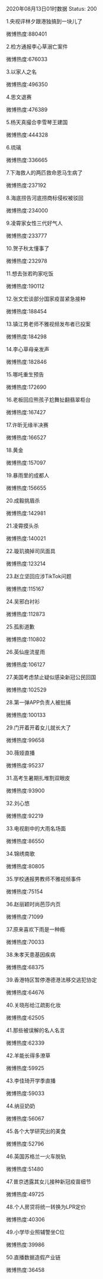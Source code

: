 2020年08月13日01时数据
Status: 200

1.央视评林夕跟港独搞到一块儿了

微博热度:880401

2.检方通报李心草溺亡案件

微博热度:676033

3.以家人之名

微博热度:496350

4.思文退赛

微博热度:476389

5.杨天真撮合李雪琴王建国

微博热度:444328

6.琉璃

微博热度:336665

7.下海救人的两匹救命恩马生病了

微博热度:237192

8.海底捞告河底捞商标侵权被驳回

微博热度:234000

9.凌霄家女性三代好气人

微博热度:233777

10.贺子秋太懂事了

微博热度:232978

11.想去张若昀家吃饭

微博热度:190112

12.张文宏谈部分国家疫苗紧急接种

微博热度:188454

13.镇江男老师不雅视频发布者已投案

微博热度:184298

14.李心草母亲发声

微博热度:182846

15.哪吒重生预告

微博热度:172690

16.老板回应熊孩子尬舞扯翻翡翠柜台

微博热度:167427

17.许昕无缘半决赛

微博热度:166527

18.黄金

微博热度:157097

19.暴雨里的成都人

微博热度:156655

20.成毅挑眉杀

微博热度:142981

21.凌霄摸头杀

微博热度:140021

22.璇玑摘掉司凤面具

微博热度:123214

23.赵立坚回应涉TikTok问题

微博热度:115167

24.吴邪白衬衫

微博热度:112873

25.孤影道歉

微博热度:110802

26.英仙座流星雨

微博热度:106127

27.美国考虑禁止疑似感染新冠公民回国

微博热度:102529

28.第一弹APP负责人被批捕

微博热度:100133

29.门开着开着女儿就长大了

微博热度:99658

30.薇娅直播

微博热度:95237

31.高考生暑期扎堆割双眼皮

微博热度:93900

32.刘心悠

微博热度:92219

33.电视剧中的大雨名场面

微博热度:86550

34.锦绣南歌

微博热度:80805

35.学校通报男教师不雅视频事件

微博热度:75154

36.赵丽颖时尚芭莎内页

微博热度:71099

37.原来喜欢下雨是一种瘾

微博热度:70033

38.朱孝天患基因疾病

微博热度:68375

39.香港特区暂停港德港法移交逃犯协定

微博热度:64676

40.关晓彤给江疏影化妆

微博热度:62505

41.那些被误解的名人名言

微博热度:62339

42.羊能长得多潦草

微博热度:59925

43.李佳琦开学季直播

微博热度:59033

44.纳豆奶奶

微博热度:56067

45.各个大学研究出的美食

微博热度:52796

46.英国苏格兰一火车脱轨

微博热度:51480

47.普京透露其女儿接种新冠疫苗细节

微博热度:49725

48.个人房贷将统一转换为LPR定价

微博热度:40306

49.小学毕业照辅警坐C位

微博热度:39986

50.直播数据造假产业链

微博热度:36458

